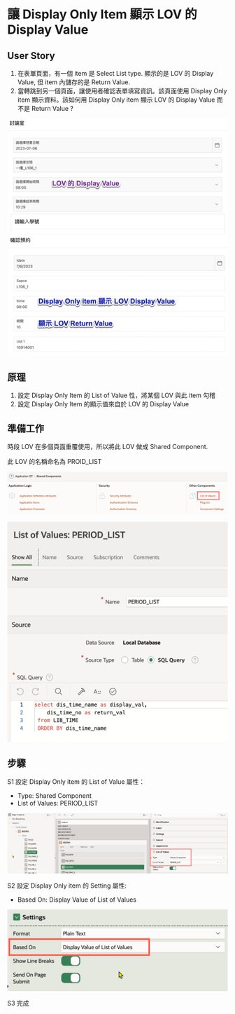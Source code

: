 # 讓 Display Only Item 顯示 LOV 的 Display Value

## User Story

1. 在表單頁面，有一個 item 是 Select List type. 顯示的是 LOV 的 Display Value, 但 item 內儲存的是 Return Value.&#x20;
2. 當轉跳到另一個頁面，讓使用者確認表單填寫資訊。該頁面使用 Display Only item 顯示資料。該如何用 Display Only item 顯示 LOV 的 Display Value 而不是 Return Value ?&#x20;

![](<../.gitbook/assets/image (7) (1).png>) ![](<../.gitbook/assets/image (22).png>)

## 原理

1. 設定 Display Only Item 的 List of Value 性，將某個 LOV 與此 item 勾稽
2. 設定 Display Only Item 的顯示值來自於 LOV 的 Display Value

## 準備工作

時段 LOV 在多個頁面重覆使用，所以將此 LOV 做成 Shared Component.&#x20;

此 LOV 的名稱命名為 PROID\_LIST

![](<../.gitbook/assets/image (1) (2) (1).png>)

![](<../.gitbook/assets/image (21) (1) (1).png>)

## 步驟

S1 設定 Display Only item 的 List of Value 屬性：

* Type: Shared Component
* List of Values: PERIOD\_LIST

![](<../.gitbook/assets/image (4).png>)

S2 設定 Display Only item 的 Setting 屬性:&#x20;

* Based On: Display Value of List of Values

![](<../.gitbook/assets/image (9).png>)

S3 完成



